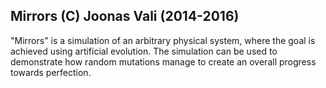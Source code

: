 ## Mirrors (C) Joonas Vali  (2014-2016) ##

"Mirrors" is a simulation of an arbitrary physical system, where the goal is achieved using artificial evolution. 
The simulation can be used to demonstrate how random mutations manage to create an overall progress towards perfection.